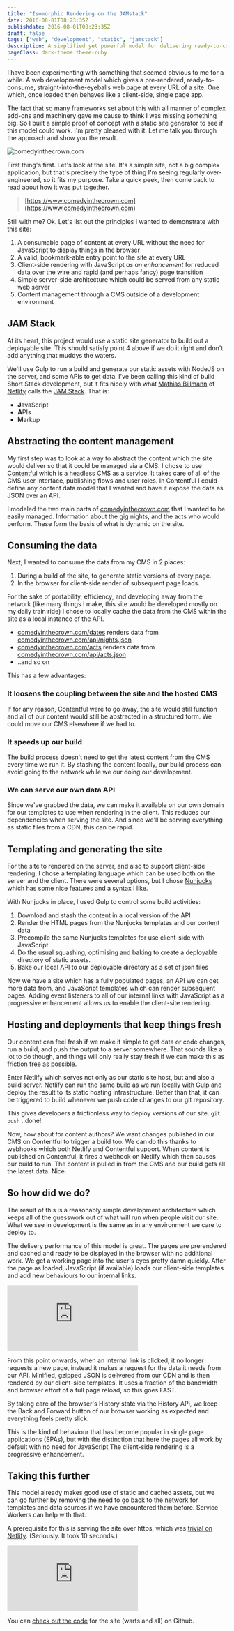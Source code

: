 ```yaml
---
title: "Isomorphic Rendering on the JAMstack"
date: 2016-08-01T08:23:35Z
publishdate: 2016-08-01T08:23:35Z
draft: false
tags: ["web", "development", "static", "jamstack"]
description: A simplified yet powerful model for delivering ready-to-consume web pages which enhance to a dynamic client-side rendering approach
pageClass: dark-theme theme-ruby
---
```

I have been experimenting with something that seemed obvious to me for a while. A web development model which gives a pre-rendered, ready-to-consume, straight-into-the-eyeballs web page at every URL of a site. One which, once loaded then behaves like a client-side, single page app.

The fact that so many frameworks set about this with all manner of complex add-ons and machinery gave me cause to think I was missing something big. So I built a simple proof of concept with a static site generator to see if this model could work. I'm pretty pleased with it. Let me talk you through the approach and show you the result.

![comedyinthecrown.com](/images/Comedy_in_the_Crown.jpg "comedyinthecrown.com - delivered via an enhanced JAM stack")

<!--more-->


First thing's first. Let's look at the site. It's a simple site, not a big complex application, but that's precisely the type of thing I'm seeing regularly over-engineered, so it fits my purpose. Take a quick peek, then come back to read about how it was put together.

> [https://www.comedyinthecrown.com](https://www.comedyinthecrown.com)

Still with me? Ok. Let's list out the principles I wanted to demonstrate with this site:

1. A consumable page of content at every URL without the need for JavaScript to display things in the browser
2. A valid, bookmark-able entry point to the site at every URL
3. Client-side rendering with JavaScript _as an enhancement_ for reduced data over the wire and rapid (and perhaps fancy) page transition
4. Simple server-side architecture which could be served from any static web server
5. Content management through a CMS outside of a development environment


## JAM Stack

At its heart, this project would use a static site generator to build out a deployable site. This should satisfy point 4 above if we do it right and don't add anything that muddys the waters.

We'll use Gulp to run a build and generate our static assets with NodeJS on the server, and some APIs to get data. I've been calling this kind of build Short Stack development, but it fits nicely with what [Mathias Biilmann](https://vimeo.com/163522126) of [Netlify](https://netlify.com) calls the [JAM Stack](https://jamstack.org/). That is:

- **J**avaScript
- **A**PIs
- **M**arkup


## Abstracting the content management

My first step was to look at a way to abstract the content which the site would deliver so that it could be managed via a CMS. I chose to use [Contentful](https://contentful.com) which is a headless CMS as a service. It takes care of all of the CMS user interface, publishing flows and user roles. In Contentful I could define any content data model that I wanted and have it expose the data as JSON over an API.

I modeled the two main parts of [comedyinthecrown.com](https://www.comedyinthecrown.com) that I wanted to be easily managed. Information about the gig nights, and the acts who would perform. These form the basis of what is dynamic on the site.



## Consuming the data

Next, I wanted to consume the data from my CMS in 2 places:

1. During a build of the site, to generate static versions of every page.
2. In the browser for client-side render of subsequent page loads.

For the sake of portability, efficiency, and developing away from the network (like many things I make, this site would be developed mostly on my daily train ride) I chose to locally cache the data from the CMS within the site as a local instance of the API.

- [comedyinthecrown.com/dates](https://comedyinthecrown.com/dates) renders data from [comedyinthecrown.com/api/nights.json](https://comedyinthecrown.com/api/nights.json)
- [comedyinthecrown.com/acts](https://comedyinthecrown.com/acts) renders data from [comedyinthecrown.com/api/acts.json](https://comedyinthecrown.com/api/nights.json)
- ..and so on


This has a few advantages:


### It loosens the coupling between the site and the hosted CMS

If for any reason, Contentful were to go away, the site would still function and all of our content would still be abstracted in a structured form. We could move our CMS elsewhere if we had to.

### It speeds up our build

The build process doesn't need to get the latest content from the CMS every time we run it. By stashing the content locally, our build process can avoid going to the network while we our doing our development.

### We can serve our own data API

Since we've grabbed the data, we can make it available on our own domain for our templates to use when rendering in the client. This reduces our dependencies when serving the site. And since we'll be serving everything as static files from a CDN, this can be rapid.


## Templating and generating the site

  For the site to rendered on the server, and also to support client-side rendering, I chose a templating language which can be used both on the server and the client. There were several options, but I chose <a href="https://mozilla.github.io/nunjucks/">Nunjucks</a> which has some nice features and a syntax I like.

  With Nunjucks in place, I used Gulp to control some build activities:

1. Download and stash the content in a local version of the API
2. Render the HTML pages from the Nunjucks templates and our content data
3. Precompile the same Nunjucks templates for use client-side with JavaScript
4. Do the usual squashing, optimising and baking to create a deployable directory of static assets.
5. Bake our local API to our deployable directory as a set of json files

Now we have a site which has a fully populated pages, an API we can get more data from, and JavaScript templates which can render subsequent pages. Adding event listeners to all of our internal links with JavaScript as a progressive enhancement allows us to enable the client-site rendering.


## Hosting and deployments that keep things fresh

Our content can feel fresh if we make it simple to get data or code changes, run a build, and push the output to a server somewhere. That sounds like a lot to do though, and things will only really stay fresh if we can make this as friction free as possible.

Enter Netlify which serves not only as our static site host, but and also a build server. Netlify can run the same build as we run locally with Gulp and deploy the result to its static hosting infrastructure. Better than that, it can be triggered to build whenever we push code changes to our git repository.

This gives developers a frictionless way to deploy versions of our site. `git push` ..done!

Now, how about for content authors? We want changes published in our CMS on Contentful to trigger a build too. We can do this thanks to webhooks which both Netlify and Contentful support. When content is published on Contentful, it fires a webhook on Netlify which then causes our build to run. The content is pulled in from the CMS and our build gets all the latest data. Nice.


## So how did we do?

The result of this is a reasonably simple development architecture which keeps all of the guesswork out of what will run when people visit our site. What we see in development is the same as in any environment we care to deploy to.

The delivery performance of this model is great. The pages are prerendered and cached and ready to be displayed in the browser with no additional work. We get a working page into the user's eyes pretty damn quickly. After the page as loaded, JavaScript (if available) loads our client-side templates and add new behaviours to our internal links.

<div class='embed-container'>
  <iframe src="https://www.youtube.com/embed/XN9CpRT7SB4" frameborder="0" allowfullscreen></iframe>
</div>

From this point onwards, when an internal link is clicked, it no longer requests a new page, instead it makes a request for the data it needs from our API. Minified, gzipped JSON is delivered from our CDN and is then rendered by our client-side templates. It uses a fraction of the bandwidth and browser effort of a full page reload, so this goes FAST.

By taking care of the browser's History state via the History APi, we keep the Back and Forward button of our browser working as expected and everything feels pretty slick.

This is the kind of behaviour that has become popular in single page applications (SPAs), but with the distinction that here the pages all work by default with no need for JavaScript The client-side rendering is a progressive enhancement.


## Taking this further

This model already makes good use of static and cached assets, but we can go further by removing the need to go back to the network for templates and data sources if we have encountered them before. Service Workers can help with that.

A prerequisite for this is serving the site over https, which was [trivial on Netlify](https://www.netlify.com/docs/ssl). (Seriously. It took 10 seconds.)

<div class='embed-container'>
  <iframe src="https://www.youtube.com/embed/k-9T0FYd-QU" frameborder="0" allowfullscreen>
  </iframe>
</div>

You can [check out the code](https://github.com/philhawksworth/comedy-in-the-crown) for the site (warts and all) on Github.

